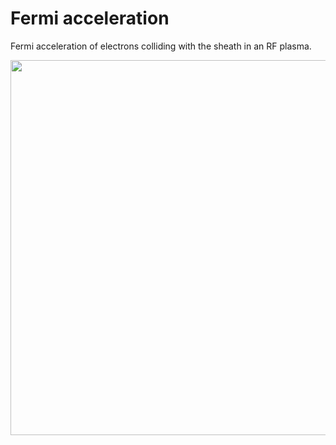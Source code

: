 # Fermi acceleration

Fermi acceleration of electrons colliding with the sheath in an RF plasma.

<img src="/fermi/Animation/fermi_nu1e7.png" width="600"></img>

